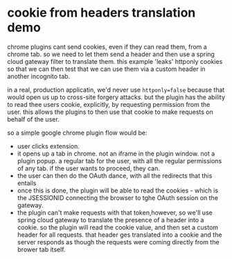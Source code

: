 # cookie from headers translation demo

chrome plugins cant send cookies, even if they can read them, from a chrome tab. so we need to let them send a header and then use a spring cloud gateway filter to translate them. this example 'leaks' httponly cookies so that we can then test that we can use them via a custom header in another incognito tab.

in a real, production applicatin, we'd never use `httponly=false` because that would open us up to cross-site forgery attacks. but the plugin has the ability to read thee users cookie, explicitly, by requesting permission from the user. this allows the plugins to then use that cookie to make requests on behalf of the user.

so a simple google chrome plugin flow would be:

* user clicks extension.
* it opens up a tab in chrome. not an iframe in the plugin window. not a plugin popup. a regular tab for the user,  with all the regular permissions of any tab. if the user wants to proceed, they can.
* the user can then do the OAuth dance, with all the redirects that this entails
* once this is done, the plugin will be able to read the cookies - which is the JSESSIONID connecting the browser to tghe OAuth session on the gateway.
* the plugin can't make requests with that token,however, so we'll use spring cloud gateway to translate the presence of a header into a cookie. so the plugin will read the cookie value, and then set a custom header for all requests. that header ges translated into a cookie and the server responds as though the requests were coming directly from the brower tab itself.
